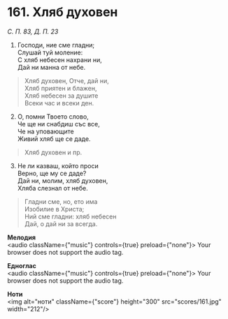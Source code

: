 # 161. Хляб духовен

_С. П. 83, Д. П. 23_

1. Господи, ние сме гладни;  
Слушай туй моление:  
С хляб небесен нахрани ни,  
Дай ни манна от небе.  

> Хляб духовен, Отче, дай ни,  
> Хляб приятен и блажен,  
> Хляб небесен за душите  
> Всеки час и всеки ден.  

2. О, помни Твоето слово,  
Че ще ни снабдиш със все,  
Че на уповающите  
Живий хляб ще се даде.  

> Хляб духовен и пр.  

3. Не ли казваш, който проси  
Верно, ще му се даде?  
Дай ни, молим, хляб духовен,  
Хляба слезнал от небе.  

> Гладни сме, но, ето има  
> Изобилие в Христа;  
> Ний сме гладни: хляб небесен  
> Дай, о дай ни за всегда.

**Мелодия**  
<audio className={"music"} controls={true} preload={"none"}>
    <source src="mp3/161.mp3" type="audio/mpeg"/>
    Your browser does not support the audio tag.
</audio>

**Едноглас**  
<audio className={"music"} controls={true} preload={"none"}>
    <source src="transp/161.mp3" type="audio/mpeg"/>
    Your browser does not support the audio tag.
</audio>

**Ноти**  
<img alt="ноти" className={"score"} height="300" src="scores/161.jpg" width="212"/>
